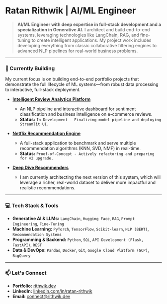# Ratan Rithwik | AI/ML Engineer

> **AI/ML Engineer with deep expertise in full-stack development and a specialization in Generative AI.** I architect and build end-to-end systems, leveraging technologies like LangChain, RAG, and fine-tuning to create intelligent applications. My project work includes developing everything from classic collaborative filtering engines to advanced NLP pipelines for real-world business problems.

---

### 🔭 Currently Building

My current focus is on building end-to-end portfolio projects that demonstrate the full lifecycle of ML systems—from robust data processing to interactive, full-stack deployment.

*   **[Intelligent Review Analytics Platform](https://github.com/pr-rithwik/intelligent-review-analytics)**
    *   An NLP pipeline and interactive dashboard for sentiment classification and business intelligence on e-commerce reviews.
    *   **Status:** `In Development - Finalizing model pipeline and deploying Streamlit UI.`

*   **[Netflix Recommendation Engine](https://github.com/pr-rithwik/netflix-recommendation-engine)**
    *   A full-stack application to benchmark and serve multiple recommendation algorithms (KNN, SVD, NMF) in real-time.
    *   **Status:** `Proof-of-Concept - Actively refactoring and preparing for v2 upgrade.`

*   **[Deep Dive Recommenders](https://github.com/pr-rithwik/deep-dive-recommenders)**
    *   I am currently architecting the next version of this system, which will leverage a richer, real-world dataset to deliver more impactful and realistic recommendations.

---

### 💻 Tech Stack & Tools

*   **Generative AI & LLMs:** `LangChain`, `Hugging Face`, `RAG`, `Prompt Engineering`, `Fine-Tuning`
*   **Machine Learning:** `PyTorch`, `TensorFlow`, `Scikit-learn`, `NLP (BERT)`, `Recommendation Systems`
*   **Programming & Backend:** `Python`, `SQL`, `API Development (Flask, FastAPI)`, `REST`
*   **Data & DevOps:** `Pandas`, `Docker`, `Git`, `Google Cloud Platform (GCP)`, `BigQuery`

---

### 📫 Let's Connect

*   **Portfolio:** [rithwik.dev](https://rithwik.dev)
*   **LinkedIn:** [linkedin.com/in/ratan-rithwik](https://www.linkedin.com/in/ratan-rithwik/)
*   **Email:** [connect@rithwik.dev](mailto:connect@rithwik.dev)
